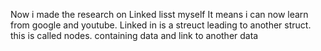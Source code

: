 Now i made the research on Linked lisst myself
It means i can now learn from google and youtube.
Linked in is a streuct leading to another struct.
this is called nodes. containing data and link to another data
